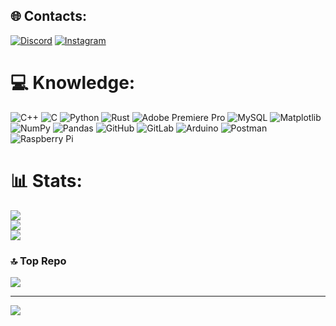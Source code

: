 
## 🌐 Contacts:
[![Discord](https://img.shields.io/badge/Discord-%237289DA.svg?logo=discord&logoColor=white)](https://discord.gg/@xmfo) [![Instagram](https://img.shields.io/badge/Instagram-%23E4405F.svg?logo=Instagram&logoColor=white)](https://instagram.com/@azurlul) 

# 💻 Knowledge:
![C++](https://img.shields.io/badge/c++-%2300599C.svg?style=flat&logo=c%2B%2B&logoColor=white) ![C](https://img.shields.io/badge/c-%2300599C.svg?style=flat&logo=c&logoColor=white) ![Python](https://img.shields.io/badge/python-3670A0?style=flat&logo=python&logoColor=ffdd54) ![Rust](https://img.shields.io/badge/rust-%23000000.svg?style=flat&logo=rust&logoColor=white) ![Adobe Premiere Pro](https://img.shields.io/badge/Adobe%20Premiere%20Pro-9999FF.svg?style=flat&logo=Adobe%20Premiere%20Pro&logoColor=white) ![MySQL](https://img.shields.io/badge/mysql-4479A1.svg?style=flat&logo=mysql&logoColor=white) ![Matplotlib](https://img.shields.io/badge/Matplotlib-%23ffffff.svg?style=flat&logo=Matplotlib&logoColor=black) ![NumPy](https://img.shields.io/badge/numpy-%23013243.svg?style=flat&logo=numpy&logoColor=white) ![Pandas](https://img.shields.io/badge/pandas-%23150458.svg?style=flat&logo=pandas&logoColor=white) ![GitHub](https://img.shields.io/badge/github-%23121011.svg?style=flat&logo=github&logoColor=white) ![GitLab](https://img.shields.io/badge/gitlab-%23181717.svg?style=flat&logo=gitlab&logoColor=white) ![Arduino](https://img.shields.io/badge/-Arduino-00979D?style=flat&logo=Arduino&logoColor=white) ![Postman](https://img.shields.io/badge/Postman-FF6C37?style=flat&logo=postman&logoColor=white) ![Raspberry Pi](https://img.shields.io/badge/-RaspberryPi-C51A4A?style=flat&logo=Raspberry-Pi)
# 📊 Stats:
![](https://github-readme-stats.vercel.app/api?username=azurlul&theme=shadow_red&hide_border=false&include_all_commits=false&count_private=false)<br/>
![](https://github-readme-streak-stats.herokuapp.com/?user=azurlul&theme=shadow_red&hide_border=false)<br/>
![](https://github-readme-stats.vercel.app/api/top-langs/?username=azurlul&theme=shadow_red&hide_border=false&include_all_commits=false&count_private=false&layout=compact)

### 🔝 Top Repo
![](https://github-contributor-stats.vercel.app/api?username=azurlul&limit=5&theme=radical&combine_all_yearly_contributions=true)

---
[![](https://visitcount.itsvg.in/api?id=azurlul&icon=8&color=6)](https://visitcount.itsvg.in)
